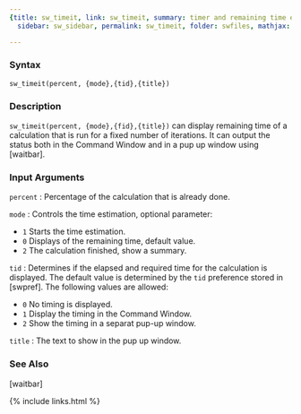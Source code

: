 ```yaml
---
{title: sw_timeit, link: sw_timeit, summary: timer and remaining time estimator, keywords: sample,
  sidebar: sw_sidebar, permalink: sw_timeit, folder: swfiles, mathjax: true}

---
```

  
### Syntax
  
`sw_timeit(percent, {mode},{tid},{title})`
  
### Description
  
`sw_timeit(percent, {mode},{fid},{title})` can display remaining time of
a calculation that is run for a fixed number of iterations. It can output
the status both in the Command Window and in a pup up window using
[waitbar].
  
### Input Arguments
  
`percent`
: Percentage of the calculation that is already done.
  
`mode`
: Controls the time estimation, optional parameter:
  * `1` Starts the time estimation.
  * `0` Displays of the remaining time, default value.
  * `2` The calculation finished, show a summary.
  
`tid`
: Determines if the elapsed and required time for the calculation is
  displayed. The default value is determined by the `tid` preference
  stored in [swpref]. The following values are allowed:
  * `0` No timing is displayed.
  * `1` Display the timing in the Command Window.
  * `2` Show the timing in a separat pup-up window.
 
`title`
: The text to show in the pup up window.
  
### See Also
  
[waitbar]
 

{% include links.html %}
